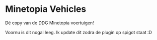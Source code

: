 # Minetopia Vehicles

Dé copy van de DDG Minetopia voertuigen!

Voornu is dit nogal leeg. Ik update dit zodra de plugin op spigot staat :D
